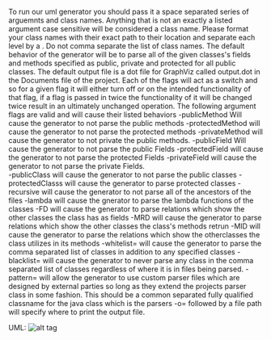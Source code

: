 To run our uml generator you should pass it a space separated series of arguemnts and class names. Anything that is not an exactly a listed argument case sensitive will be considered a class name. Please format your class names with their exact path to their location and separate each level by a .
Do not comma separate the list of class names. 
The default behavior of the generator will be to parse all of the given classes's  fields and methods specified as public, private and protected for all public classes. The default output file is a dot file for GraphViz called output.dot in the Documents file of the project. Each of the flags will act as a switch and so for a given flag it will either turn  off or on the intended functionality of that flag, if a flag is passed in twice the functionality of it will be changed twice result in an ultimately unchanged operation. 
The following argument flags are valid and will cause their listed behaviors
		-publicMethod			Will cause the generator to not parse the public methods
		-protectedMethod	 	will cause the generator to not parse the protected methods
		-privateMethod 			will cause the generator to not private the public methods. 
		-publicField			Will cause the generator to not parse the public Fields
		-protectedField	 		will cause the generator to not parse the protected Fields
		-privateField 			will cause the generator to not parse the private Fields. 		
		-publicClass			will cause the generator to not parse the public classes
		-protectedClasss		will cause the generator to parse protected classes
		-recursive				will cause the generator to not parse all of the ancestors of the files
		-lambda					will cause the gnerator to parse the lambda functions of the classes
		-FD						will cause the generator to parse relations which show the other classes the class has as fields
		-MRD					will cause the generator to parse relations which show the other classes the class's methods retrun
		-MID					will cause the generator to parse the relations which show the otherclasses the class utilizes in its methods
		-whitelist=				will cause the generator to parse the comma separated list of classes in addition to any specified classes
		-blacklist=				will cause the generator to never parse any class in the comma separated list of classes regardless of where it is in files being parsed. 
		-pattern=				will allow the generator to use custom parser files which are designed by external parties so long as they extend the projects parser class in some fashion. This should be a common separated fully qualified classname for the java class which is the parsers
		-o=						followed by a file path will specify where to print the output file. 
		
UML:
![alt tag](http://i.imgur.com/ay3LXt2.jpg)